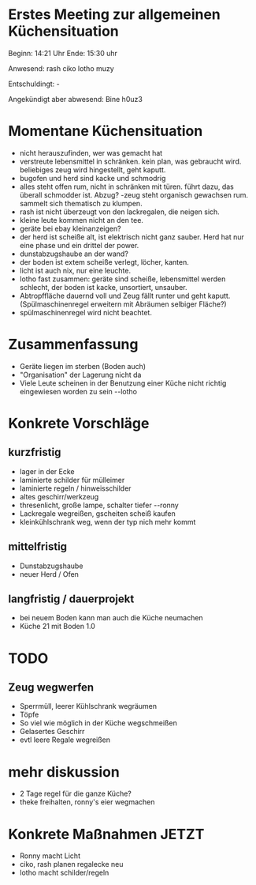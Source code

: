 # Erstes Meeting zur allgemeinen Küchensituation

Beginn: 14:21 Uhr
Ende: 15:30 uhr

Anwesend: rash ciko lotho muzy

Entschuldingt: -

Angekündigt aber abwesend: Bine h0uz3

# Momentane Küchensituation


- nicht herauszufinden, wer was gemacht hat
- verstreute lebensmittel in schränken. kein plan, was gebraucht wird. beliebiges zeug wird hingestellt, geht kaputt.
- bugofen und herd sind kacke und schmodrig
- alles steht offen rum, nicht in schränken mit türen. führt dazu, das überall schmodder ist. Abzug?
-zeug steht organisch gewachsen rum. sammelt sich thematisch zu klumpen.
- rash ist nicht überzeugt von den lackregalen, die neigen sich.
- kleine leute kommen nicht an den tee.
- geräte bei ebay kleinanzeigen?
- der herd ist scheiße alt, ist elektrisch nicht ganz sauber. Herd hat nur eine phase und ein drittel der power.
- dunstabzugshaube an der wand?
- der boden ist extem scheiße verlegt, löcher, kanten.
- licht ist auch nix, nur eine leuchte.
- lotho fast zusammen: geräte sind scheiße, lebensmittel werden schlecht, der boden ist kacke, unsortiert, unsauber.
- Abtropffläche dauernd voll und Zeug fällt runter und geht kaputt. (Spülmaschinenregel erweitern mit Abräumen selbiger Fläche?)
- spülmaschinenregel wird nicht beachtet.

# Zusammenfassung

- Geräte liegen im sterben (Boden auch)
- "Organisation" der Lagerung nicht da
- Viele Leute scheinen in der Benutzung einer Küche nicht richtig eingewiesen worden zu sein --lotho

# Konkrete Vorschläge

## kurzfristig
- lager in der Ecke
- laminierte schilder für mülleimer
- laminierte regeln / hinweisschilder
- altes geschirr/werkzeug
- thresenlicht, große lampe, schalter tiefer --ronny
- Lackregale wegreißen, gscheiten scheiß kaufen
- kleinkühlschrank weg, wenn der typ nich mehr kommt

## mittelfristig

- Dunstabzugshaube
- neuer Herd / Ofen

## langfristig / dauerprojekt

- bei neuem Boden kann man auch die Küche neumachen
- Küche 21 mit Boden 1.0


# TODO

## Zeug wegwerfen
- Sperrmüll, leerer Kühlschrank wegräumen
- Töpfe
- So viel wie möglich in der Küche wegschmeißen
- Gelasertes Geschirr
- evtl leere Regale wegreißen

# mehr diskussion
- 2 Tage regel für die ganze Küche?
- theke freihalten,  ronny's eier wegmachen

# Konkrete Maßnahmen JETZT

- Ronny macht Licht
- ciko, rash planen regalecke neu
- lotho macht schilder/regeln
